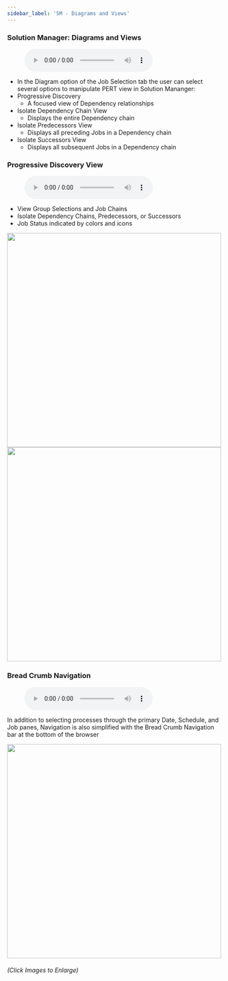 ```yaml
---
sidebar_label: 'SM - Diagrams and Views'
---
```


### Solution Manager: Diagrams and Views

<figure>
    <audio
        controls
        src="audiobasic/SolutionManagerDiagramsandViews.mp3">
            Your browser does not support the
            <code>audio</code> element.
    </audio>
</figure>

* In the Diagram option of the Job Selection tab the user can select several options to manipulate PERT view in Solution Mananger:  
* Progressive Discovery    
  * A focused view of Dependency relationships  
* Isolate Dependency Chain View  
  * Displays the entire Dependency chain  
* Isolate Predecessors View  
  * Displays all preceding Jobs in a Dependency chain  
* Isolate Successors View  
  * Displays all subsequent Jobs in a Dependency chain  

### Progressive Discovery View

<figure>
    <audio
        controls
        src="audiobasic/SolutionManagerProgressiveDiscoveryView.mp3">
            Your browser does not support the
            <code>audio</code> element.
    </audio>
</figure>

* View Group Selections and Job Chains
* Isolate Dependency Chains, Predecessors, or Successors
* Job Status indicated by colors and icons

<a href="imgbasic/Picture80.png" target="_blank"><img src="imgbasic/Picture80.png" width="500"></img></a>  
<a href="imgbasic/Picture81.png" target="_blank"><img src="imgbasic/Picture81.png" width="500"></img></a>  

### Bread Crumb Navigation

<figure>
    <audio
        controls
        src="audiobasic/SolutionManagerBreadCrumbNavigation.mp3">
            Your browser does not support the
            <code>audio</code> element.
    </audio>
</figure>

In addition to selecting processes through the primary Date, Schedule, and Job panes, Navigation is also simplified with the Bread Crumb Navigation bar at the bottom of the browser 

<a href="imgbasic/Picture82.png" target="_blank"><img src="imgbasic/Picture82.png" width="500"></img></a>  

###### (Click Images to Enlarge)

